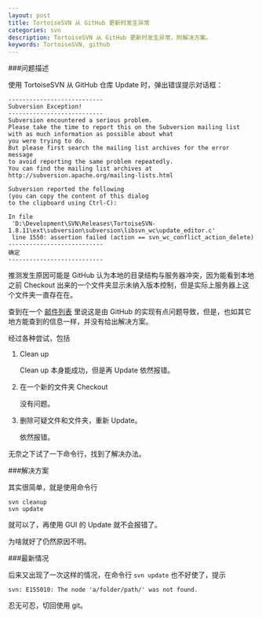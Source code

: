 ```yaml
---
layout: post
title: TortoiseSVN 从 GitHub 更新时发生异常
categories: svn
description: TortoiseSVN 从 GitHub 更新时发生异常，附解决方案。
keywords: TortoiseSVN, github
---
```


###问题描述

使用 TortoiseSVN 从 GitHub 仓库 Update 时，弹出错误提示对话框：

```
---------------------------
Subversion Exception!
---------------------------
Subversion encountered a serious problem.
Please take the time to report this on the Subversion mailing list
with as much information as possible about what
you were trying to do.
But please first search the mailing list archives for the error message
to avoid reporting the same problem repeatedly.
You can find the mailing list archives at
http://subversion.apache.org/mailing-lists.html

Subversion reported the following
(you can copy the content of this dialog
to the clipboard using Ctrl-C):

In file
 'D:\Development\SVN\Releases\TortoiseSVN-1.8.11\ext\subversion\subversion\libsvn_wc\update_editor.c'
 line 1550: assertion failed (action == svn_wc_conflict_action_delete)
---------------------------
确定   
---------------------------
```

推测发生原因可能是 GitHub 认为本地的目录结构与服务器冲突，因为能看到本地之前 Checkout 出来的一个文件夹显示未纳入版本控制，但是实际上服务器上这个文件夹一直存在在。

查到在一个 [邮件列表](http://mail-archives.apache.org/mod_mbox/subversion-users/201503.mbox/%3C076701d05e91$234ef3b0$69ecdb10$@qqmail.nl%3E) 里说这是由 GitHub 的实现有点问题导致，但是，也如其它地方能查到的信息一样，并没有给出解决方案。

经过各种尝试，包括

1. Clean up

    Clean up 本身能成功，但是再 Update 依然报错。
   
2. 在一个新的文件夹 Checkout

    没有问题。

3. 删除可疑文件和文件夹，重新 Update。

    依然报错。
   
无奈之下试了一下命令行，找到了解决办法。

###解决方案

其实很简单，就是使用命令行

```
svn cleanup
svn update
```

就可以了，再使用 GUI 的 Update 就不会报错了。

为啥就好了仍然原因不明。

###最新情况

后来又出现了一次这样的情况，在命令行 `svn update` 也不好使了，提示

```
svn: E155010: The node 'a/folder/path/' was not found.
```

忍无可忍，切回使用 git。
